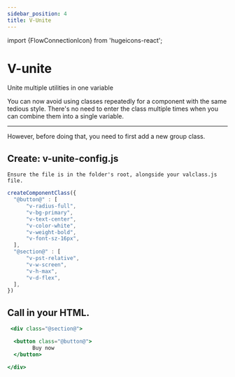 ```yaml
---
sidebar_position: 4
title: V-Unite
---
```


import {FlowConnectionIcon} from 'hugeicons-react';

# V-unite <FlowConnectionIcon className='icon' />

Unite multiple utilities in one variable

You can now avoid using classes repeatedly for a component with the same tedious style. There's no need to enter the class multiple times when you can combine them into a single variable.

---

However, before doing that, you need to first add a new group class.

## Create: v-unite-config.js

`Ensure the file is in the folder's root, alongside your valclass.js file.`

```jsx title="v-unite-config.js"
createComponentClass({
  "@button@" : [
      "v-radius-full",
      "v-bg-primary",
      "v-text-center",
      "v-color-white",
      "v-weight-bold",
      "v-font-sz-16px",
  ],
  "@section@" : [
      "v-pst-relative",
      "v-w-screen",
      "v-h-max",
      "v-d-flex",
  ],
})
```

## Call in your HTML.

``` jsx title="index.html"
 <div class="@section@">

  <button class="@button@">
        Buy now
  </button>

</div>
```